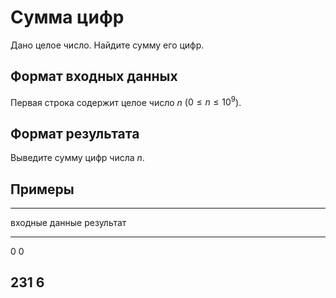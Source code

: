 # Сумма цифр

Дано целое число.
Найдите сумму его цифр.

## Формат входных данных

Первая строка содержит целое число $n$ ($0 \leqslant n \leqslant 10^9$).

## Формат результата

Выведите сумму цифр числа $n$.

## Примеры

------------------------------
входные данные  результат
--------------  --------------
0               0

231             6
------------------------------

